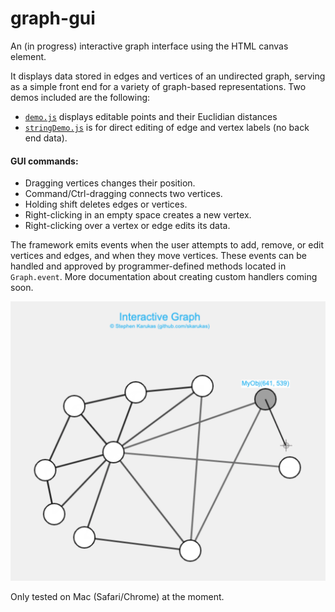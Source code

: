 # graph-gui
An (in progress) interactive graph interface using the HTML canvas element. 

It displays data stored in edges and vertices of an undirected graph, serving as a simple front end for a variety of graph-based representations. Two demos included are the following:
- [`demo.js`](https://skarukas.github.io/graph-gui/demo.html) displays editable points and their Euclidian distances
- [`stringDemo.js`](https://skarukas.github.io/graph-gui/index.html) is for direct editing of edge and vertex labels (no back end data).

#### GUI commands:
- Dragging vertices changes their position.
- Command/Ctrl-dragging connects two vertices. 
- Holding shift deletes edges or vertices. 
- Right-clicking in an empty space creates a new vertex.
- Right-clicking over a vertex or edge edits its data.

The framework emits events when the user attempts to add, remove, or edit vertices and edges, and when they move vertices. These events can be handled and approved by programmer-defined methods located in `Graph.event`. More documentation about creating custom handlers coming soon.


![Screenshot](./graph-story.png)

Only tested on Mac (Safari/Chrome) at the moment.
